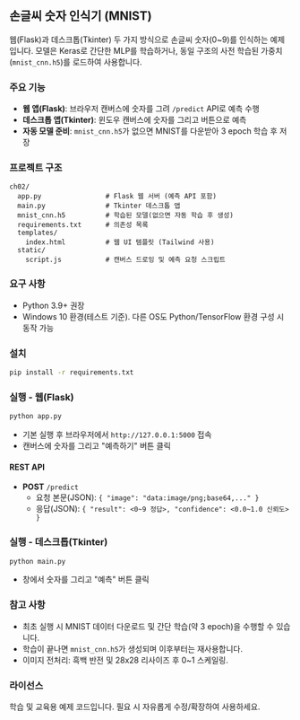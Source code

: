 ## 손글씨 숫자 인식기 (MNIST)

웹(Flask)과 데스크톱(Tkinter) 두 가지 방식으로 손글씨 숫자(0~9)를 인식하는 예제입니다. 모델은 Keras로 간단한 MLP를 학습하거나, 동일 구조의 사전 학습된 가중치(`mnist_cnn.h5`)를 로드하여 사용합니다.

### 주요 기능
- **웹 앱(Flask)**: 브라우저 캔버스에 숫자를 그려 `/predict` API로 예측 수행
- **데스크톱 앱(Tkinter)**: 윈도우 캔버스에 숫자를 그리고 버튼으로 예측
- **자동 모델 준비**: `mnist_cnn.h5`가 없으면 MNIST를 다운받아 3 epoch 학습 후 저장

### 프로젝트 구조
```
ch02/
  app.py                # Flask 웹 서버 (예측 API 포함)
  main.py               # Tkinter 데스크톱 앱
  mnist_cnn.h5          # 학습된 모델(없으면 자동 학습 후 생성)
  requirements.txt      # 의존성 목록
  templates/
    index.html          # 웹 UI 템플릿 (Tailwind 사용)
  static/
    script.js           # 캔버스 드로잉 및 예측 요청 스크립트
```

### 요구 사항
- Python 3.9+ 권장
- Windows 10 환경(테스트 기준). 다른 OS도 Python/TensorFlow 환경 구성 시 동작 가능

### 설치
```bash
pip install -r requirements.txt
```

### 실행 - 웹(Flask)
```bash
python app.py
```
- 기본 실행 후 브라우저에서 `http://127.0.0.1:5000` 접속
- 캔버스에 숫자를 그리고 "예측하기" 버튼 클릭

#### REST API
- **POST** `/predict`
  - 요청 본문(JSON): `{ "image": "data:image/png;base64,..." }`
  - 응답(JSON): `{ "result": <0~9 정답>, "confidence": <0.0~1.0 신뢰도> }`

### 실행 - 데스크톱(Tkinter)
```bash
python main.py
```
- 창에서 숫자를 그리고 "예측" 버튼 클릭

### 참고 사항
- 최초 실행 시 MNIST 데이터 다운로드 및 간단 학습(약 3 epoch)을 수행할 수 있습니다.
- 학습이 끝나면 `mnist_cnn.h5`가 생성되며 이후부터는 재사용합니다.
- 이미지 전처리: 흑백 반전 및 28x28 리사이즈 후 0~1 스케일링.

### 라이선스
학습 및 교육용 예제 코드입니다. 필요 시 자유롭게 수정/확장하여 사용하세요.


